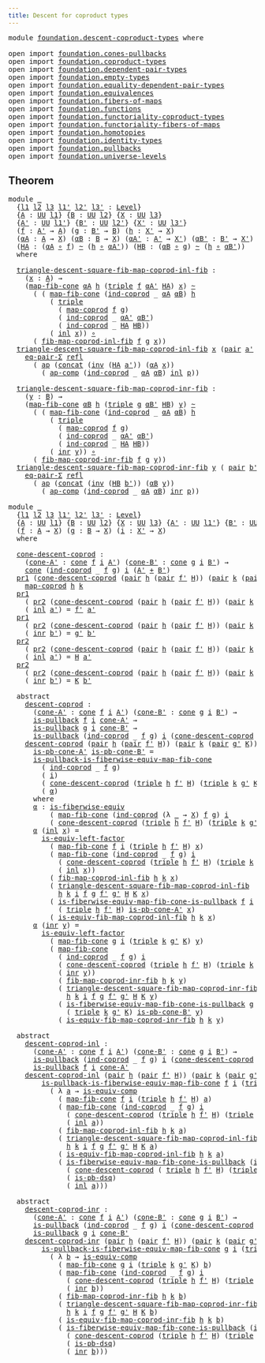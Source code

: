 ```yaml
---
title: Descent for coproduct types
---
```


<pre class="Agda"><a id="53" class="Keyword">module</a> <a id="60" href="foundation.descent-coproduct-types.html" class="Module">foundation.descent-coproduct-types</a> <a id="95" class="Keyword">where</a>

<a id="102" class="Keyword">open</a> <a id="107" class="Keyword">import</a> <a id="114" href="foundation.cones-pullbacks.html" class="Module">foundation.cones-pullbacks</a>
<a id="141" class="Keyword">open</a> <a id="146" class="Keyword">import</a> <a id="153" href="foundation.coproduct-types.html" class="Module">foundation.coproduct-types</a>
<a id="180" class="Keyword">open</a> <a id="185" class="Keyword">import</a> <a id="192" href="foundation.dependent-pair-types.html" class="Module">foundation.dependent-pair-types</a>
<a id="224" class="Keyword">open</a> <a id="229" class="Keyword">import</a> <a id="236" href="foundation.empty-types.html" class="Module">foundation.empty-types</a>
<a id="259" class="Keyword">open</a> <a id="264" class="Keyword">import</a> <a id="271" href="foundation.equality-dependent-pair-types.html" class="Module">foundation.equality-dependent-pair-types</a>
<a id="312" class="Keyword">open</a> <a id="317" class="Keyword">import</a> <a id="324" href="foundation.equivalences.html" class="Module">foundation.equivalences</a>
<a id="348" class="Keyword">open</a> <a id="353" class="Keyword">import</a> <a id="360" href="foundation.fibers-of-maps.html" class="Module">foundation.fibers-of-maps</a>
<a id="386" class="Keyword">open</a> <a id="391" class="Keyword">import</a> <a id="398" href="foundation.functions.html" class="Module">foundation.functions</a>
<a id="419" class="Keyword">open</a> <a id="424" class="Keyword">import</a> <a id="431" href="foundation.functoriality-coproduct-types.html" class="Module">foundation.functoriality-coproduct-types</a>
<a id="472" class="Keyword">open</a> <a id="477" class="Keyword">import</a> <a id="484" href="foundation.functoriality-fibers-of-maps.html" class="Module">foundation.functoriality-fibers-of-maps</a>
<a id="524" class="Keyword">open</a> <a id="529" class="Keyword">import</a> <a id="536" href="foundation.homotopies.html" class="Module">foundation.homotopies</a>
<a id="558" class="Keyword">open</a> <a id="563" class="Keyword">import</a> <a id="570" href="foundation.identity-types.html" class="Module">foundation.identity-types</a>
<a id="596" class="Keyword">open</a> <a id="601" class="Keyword">import</a> <a id="608" href="foundation.pullbacks.html" class="Module">foundation.pullbacks</a>
<a id="629" class="Keyword">open</a> <a id="634" class="Keyword">import</a> <a id="641" href="foundation.universe-levels.html" class="Module">foundation.universe-levels</a>
</pre>
## Theorem

<pre class="Agda"><a id="693" class="Keyword">module</a> <a id="700" href="foundation.descent-coproduct-types.html#700" class="Module">_</a>
  <a id="704" class="Symbol">{</a><a id="705" href="foundation.descent-coproduct-types.html#705" class="Bound">l1</a> <a id="708" href="foundation.descent-coproduct-types.html#708" class="Bound">l2</a> <a id="711" href="foundation.descent-coproduct-types.html#711" class="Bound">l3</a> <a id="714" href="foundation.descent-coproduct-types.html#714" class="Bound">l1&#39;</a> <a id="718" href="foundation.descent-coproduct-types.html#718" class="Bound">l2&#39;</a> <a id="722" href="foundation.descent-coproduct-types.html#722" class="Bound">l3&#39;</a> <a id="726" class="Symbol">:</a> <a id="728" href="Agda.Primitive.html#597" class="Postulate">Level</a><a id="733" class="Symbol">}</a>
  <a id="737" class="Symbol">{</a><a id="738" href="foundation.descent-coproduct-types.html#738" class="Bound">A</a> <a id="740" class="Symbol">:</a> <a id="742" href="foundation-core.universe-levels.html#235" class="Primitive">UU</a> <a id="745" href="foundation.descent-coproduct-types.html#705" class="Bound">l1</a><a id="747" class="Symbol">}</a> <a id="749" class="Symbol">{</a><a id="750" href="foundation.descent-coproduct-types.html#750" class="Bound">B</a> <a id="752" class="Symbol">:</a> <a id="754" href="foundation-core.universe-levels.html#235" class="Primitive">UU</a> <a id="757" href="foundation.descent-coproduct-types.html#708" class="Bound">l2</a><a id="759" class="Symbol">}</a> <a id="761" class="Symbol">{</a><a id="762" href="foundation.descent-coproduct-types.html#762" class="Bound">X</a> <a id="764" class="Symbol">:</a> <a id="766" href="foundation-core.universe-levels.html#235" class="Primitive">UU</a> <a id="769" href="foundation.descent-coproduct-types.html#711" class="Bound">l3</a><a id="771" class="Symbol">}</a>
  <a id="775" class="Symbol">{</a><a id="776" href="foundation.descent-coproduct-types.html#776" class="Bound">A&#39;</a> <a id="779" class="Symbol">:</a> <a id="781" href="foundation-core.universe-levels.html#235" class="Primitive">UU</a> <a id="784" href="foundation.descent-coproduct-types.html#714" class="Bound">l1&#39;</a><a id="787" class="Symbol">}</a> <a id="789" class="Symbol">{</a><a id="790" href="foundation.descent-coproduct-types.html#790" class="Bound">B&#39;</a> <a id="793" class="Symbol">:</a> <a id="795" href="foundation-core.universe-levels.html#235" class="Primitive">UU</a> <a id="798" href="foundation.descent-coproduct-types.html#718" class="Bound">l2&#39;</a><a id="801" class="Symbol">}</a> <a id="803" class="Symbol">{</a><a id="804" href="foundation.descent-coproduct-types.html#804" class="Bound">X&#39;</a> <a id="807" class="Symbol">:</a> <a id="809" href="foundation-core.universe-levels.html#235" class="Primitive">UU</a> <a id="812" href="foundation.descent-coproduct-types.html#722" class="Bound">l3&#39;</a><a id="815" class="Symbol">}</a>
  <a id="819" class="Symbol">(</a><a id="820" href="foundation.descent-coproduct-types.html#820" class="Bound">f</a> <a id="822" class="Symbol">:</a> <a id="824" href="foundation.descent-coproduct-types.html#776" class="Bound">A&#39;</a> <a id="827" class="Symbol">→</a> <a id="829" href="foundation.descent-coproduct-types.html#738" class="Bound">A</a><a id="830" class="Symbol">)</a> <a id="832" class="Symbol">(</a><a id="833" href="foundation.descent-coproduct-types.html#833" class="Bound">g</a> <a id="835" class="Symbol">:</a> <a id="837" href="foundation.descent-coproduct-types.html#790" class="Bound">B&#39;</a> <a id="840" class="Symbol">→</a> <a id="842" href="foundation.descent-coproduct-types.html#750" class="Bound">B</a><a id="843" class="Symbol">)</a> <a id="845" class="Symbol">(</a><a id="846" href="foundation.descent-coproduct-types.html#846" class="Bound">h</a> <a id="848" class="Symbol">:</a> <a id="850" href="foundation.descent-coproduct-types.html#804" class="Bound">X&#39;</a> <a id="853" class="Symbol">→</a> <a id="855" href="foundation.descent-coproduct-types.html#762" class="Bound">X</a><a id="856" class="Symbol">)</a>
  <a id="860" class="Symbol">(</a><a id="861" href="foundation.descent-coproduct-types.html#861" class="Bound">αA</a> <a id="864" class="Symbol">:</a> <a id="866" href="foundation.descent-coproduct-types.html#738" class="Bound">A</a> <a id="868" class="Symbol">→</a> <a id="870" href="foundation.descent-coproduct-types.html#762" class="Bound">X</a><a id="871" class="Symbol">)</a> <a id="873" class="Symbol">(</a><a id="874" href="foundation.descent-coproduct-types.html#874" class="Bound">αB</a> <a id="877" class="Symbol">:</a> <a id="879" href="foundation.descent-coproduct-types.html#750" class="Bound">B</a> <a id="881" class="Symbol">→</a> <a id="883" href="foundation.descent-coproduct-types.html#762" class="Bound">X</a><a id="884" class="Symbol">)</a> <a id="886" class="Symbol">(</a><a id="887" href="foundation.descent-coproduct-types.html#887" class="Bound">αA&#39;</a> <a id="891" class="Symbol">:</a> <a id="893" href="foundation.descent-coproduct-types.html#776" class="Bound">A&#39;</a> <a id="896" class="Symbol">→</a> <a id="898" href="foundation.descent-coproduct-types.html#804" class="Bound">X&#39;</a><a id="900" class="Symbol">)</a> <a id="902" class="Symbol">(</a><a id="903" href="foundation.descent-coproduct-types.html#903" class="Bound">αB&#39;</a> <a id="907" class="Symbol">:</a> <a id="909" href="foundation.descent-coproduct-types.html#790" class="Bound">B&#39;</a> <a id="912" class="Symbol">→</a> <a id="914" href="foundation.descent-coproduct-types.html#804" class="Bound">X&#39;</a><a id="916" class="Symbol">)</a>
  <a id="920" class="Symbol">(</a><a id="921" href="foundation.descent-coproduct-types.html#921" class="Bound">HA</a> <a id="924" class="Symbol">:</a> <a id="926" class="Symbol">(</a><a id="927" href="foundation.descent-coproduct-types.html#861" class="Bound">αA</a> <a id="930" href="foundation-core.functions.html#420" class="Function Operator">∘</a> <a id="932" href="foundation.descent-coproduct-types.html#820" class="Bound">f</a><a id="933" class="Symbol">)</a> <a id="935" href="foundation-core.homotopies.html#1249" class="Function Operator">~</a> <a id="937" class="Symbol">(</a><a id="938" href="foundation.descent-coproduct-types.html#846" class="Bound">h</a> <a id="940" href="foundation-core.functions.html#420" class="Function Operator">∘</a> <a id="942" href="foundation.descent-coproduct-types.html#887" class="Bound">αA&#39;</a><a id="945" class="Symbol">))</a> <a id="948" class="Symbol">(</a><a id="949" href="foundation.descent-coproduct-types.html#949" class="Bound">HB</a> <a id="952" class="Symbol">:</a> <a id="954" class="Symbol">(</a><a id="955" href="foundation.descent-coproduct-types.html#874" class="Bound">αB</a> <a id="958" href="foundation-core.functions.html#420" class="Function Operator">∘</a> <a id="960" href="foundation.descent-coproduct-types.html#833" class="Bound">g</a><a id="961" class="Symbol">)</a> <a id="963" href="foundation-core.homotopies.html#1249" class="Function Operator">~</a> <a id="965" class="Symbol">(</a><a id="966" href="foundation.descent-coproduct-types.html#846" class="Bound">h</a> <a id="968" href="foundation-core.functions.html#420" class="Function Operator">∘</a> <a id="970" href="foundation.descent-coproduct-types.html#903" class="Bound">αB&#39;</a><a id="973" class="Symbol">))</a>
  <a id="978" class="Keyword">where</a>
  
  <a id="989" href="foundation.descent-coproduct-types.html#989" class="Function">triangle-descent-square-fib-map-coprod-inl-fib</a> <a id="1036" class="Symbol">:</a>
    <a id="1042" class="Symbol">(</a><a id="1043" href="foundation.descent-coproduct-types.html#1043" class="Bound">x</a> <a id="1045" class="Symbol">:</a> <a id="1047" href="foundation.descent-coproduct-types.html#738" class="Bound">A</a><a id="1048" class="Symbol">)</a> <a id="1050" class="Symbol">→</a>
    <a id="1056" class="Symbol">(</a><a id="1057" href="foundation-core.functoriality-fibers-of-maps.html#863" class="Function">map-fib-cone</a> <a id="1070" href="foundation.descent-coproduct-types.html#861" class="Bound">αA</a> <a id="1073" href="foundation.descent-coproduct-types.html#846" class="Bound">h</a> <a id="1075" class="Symbol">(</a><a id="1076" href="foundation-core.dependent-pair-types.html#1077" class="Function">triple</a> <a id="1083" href="foundation.descent-coproduct-types.html#820" class="Bound">f</a> <a id="1085" href="foundation.descent-coproduct-types.html#887" class="Bound">αA&#39;</a> <a id="1089" href="foundation.descent-coproduct-types.html#921" class="Bound">HA</a><a id="1091" class="Symbol">)</a> <a id="1093" href="foundation.descent-coproduct-types.html#1043" class="Bound">x</a><a id="1094" class="Symbol">)</a> <a id="1096" href="foundation-core.homotopies.html#1249" class="Function Operator">~</a>
      <a id="1104" class="Symbol">(</a> <a id="1106" class="Symbol">(</a> <a id="1108" href="foundation-core.functoriality-fibers-of-maps.html#863" class="Function">map-fib-cone</a> <a id="1121" class="Symbol">(</a><a id="1122" href="foundation.coproduct-types.html#1287" class="Function">ind-coprod</a> <a id="1133" class="Symbol">_</a> <a id="1135" href="foundation.descent-coproduct-types.html#861" class="Bound">αA</a> <a id="1138" href="foundation.descent-coproduct-types.html#874" class="Bound">αB</a><a id="1140" class="Symbol">)</a> <a id="1142" href="foundation.descent-coproduct-types.html#846" class="Bound">h</a>
          <a id="1154" class="Symbol">(</a> <a id="1156" href="foundation-core.dependent-pair-types.html#1077" class="Function">triple</a>
            <a id="1175" class="Symbol">(</a> <a id="1177" href="foundation.functoriality-coproduct-types.html#2199" class="Function">map-coprod</a> <a id="1188" href="foundation.descent-coproduct-types.html#820" class="Bound">f</a> <a id="1190" href="foundation.descent-coproduct-types.html#833" class="Bound">g</a><a id="1191" class="Symbol">)</a>
            <a id="1205" class="Symbol">(</a> <a id="1207" href="foundation.coproduct-types.html#1287" class="Function">ind-coprod</a> <a id="1218" class="Symbol">_</a> <a id="1220" href="foundation.descent-coproduct-types.html#887" class="Bound">αA&#39;</a> <a id="1224" href="foundation.descent-coproduct-types.html#903" class="Bound">αB&#39;</a><a id="1227" class="Symbol">)</a>
            <a id="1241" class="Symbol">(</a> <a id="1243" href="foundation.coproduct-types.html#1287" class="Function">ind-coprod</a> <a id="1254" class="Symbol">_</a> <a id="1256" href="foundation.descent-coproduct-types.html#921" class="Bound">HA</a> <a id="1259" href="foundation.descent-coproduct-types.html#949" class="Bound">HB</a><a id="1261" class="Symbol">))</a>
          <a id="1274" class="Symbol">(</a> <a id="1276" href="foundation.coproduct-types.html#1250" class="InductiveConstructor">inl</a> <a id="1280" href="foundation.descent-coproduct-types.html#1043" class="Bound">x</a><a id="1281" class="Symbol">))</a> <a id="1284" href="foundation-core.functions.html#420" class="Function Operator">∘</a>
      <a id="1292" class="Symbol">(</a> <a id="1294" href="foundation.functoriality-coproduct-types.html#3575" class="Function">fib-map-coprod-inl-fib</a> <a id="1317" href="foundation.descent-coproduct-types.html#820" class="Bound">f</a> <a id="1319" href="foundation.descent-coproduct-types.html#833" class="Bound">g</a> <a id="1321" href="foundation.descent-coproduct-types.html#1043" class="Bound">x</a><a id="1322" class="Symbol">))</a>
  <a id="1327" href="foundation.descent-coproduct-types.html#989" class="Function">triangle-descent-square-fib-map-coprod-inl-fib</a> <a id="1374" href="foundation.descent-coproduct-types.html#1374" class="Bound">x</a> <a id="1376" class="Symbol">(</a><a id="1377" href="foundation-core.dependent-pair-types.html#588" class="InductiveConstructor">pair</a> <a id="1382" href="foundation.descent-coproduct-types.html#1382" class="Bound">a&#39;</a> <a id="1385" href="foundation.descent-coproduct-types.html#1385" class="Bound">p</a><a id="1386" class="Symbol">)</a> <a id="1388" class="Symbol">=</a>
    <a id="1394" href="foundation-core.equality-dependent-pair-types.html#1278" class="Function">eq-pair-Σ</a> <a id="1404" href="foundation-core.identity-types.html#1820" class="InductiveConstructor">refl</a>
      <a id="1415" class="Symbol">(</a> <a id="1417" href="foundation-core.identity-types.html#4003" class="Function">ap</a> <a id="1420" class="Symbol">(</a><a id="1421" href="foundation-core.identity-types.html#2485" class="Function">concat</a> <a id="1428" class="Symbol">(</a><a id="1429" href="foundation-core.identity-types.html#2729" class="Function">inv</a> <a id="1433" class="Symbol">(</a><a id="1434" href="foundation.descent-coproduct-types.html#921" class="Bound">HA</a> <a id="1437" href="foundation.descent-coproduct-types.html#1382" class="Bound">a&#39;</a><a id="1439" class="Symbol">))</a> <a id="1442" class="Symbol">(</a><a id="1443" href="foundation.descent-coproduct-types.html#861" class="Bound">αA</a> <a id="1446" href="foundation.descent-coproduct-types.html#1374" class="Bound">x</a><a id="1447" class="Symbol">))</a>
        <a id="1458" class="Symbol">(</a> <a id="1460" href="foundation-core.identity-types.html#4263" class="Function">ap-comp</a> <a id="1468" class="Symbol">(</a><a id="1469" href="foundation.coproduct-types.html#1287" class="Function">ind-coprod</a> <a id="1480" class="Symbol">_</a> <a id="1482" href="foundation.descent-coproduct-types.html#861" class="Bound">αA</a> <a id="1485" href="foundation.descent-coproduct-types.html#874" class="Bound">αB</a><a id="1487" class="Symbol">)</a> <a id="1489" href="foundation.coproduct-types.html#1250" class="InductiveConstructor">inl</a> <a id="1493" href="foundation.descent-coproduct-types.html#1385" class="Bound">p</a><a id="1494" class="Symbol">))</a>

  <a id="1500" href="foundation.descent-coproduct-types.html#1500" class="Function">triangle-descent-square-fib-map-coprod-inr-fib</a> <a id="1547" class="Symbol">:</a>
    <a id="1553" class="Symbol">(</a><a id="1554" href="foundation.descent-coproduct-types.html#1554" class="Bound">y</a> <a id="1556" class="Symbol">:</a> <a id="1558" href="foundation.descent-coproduct-types.html#750" class="Bound">B</a><a id="1559" class="Symbol">)</a> <a id="1561" class="Symbol">→</a>
    <a id="1567" class="Symbol">(</a><a id="1568" href="foundation-core.functoriality-fibers-of-maps.html#863" class="Function">map-fib-cone</a> <a id="1581" href="foundation.descent-coproduct-types.html#874" class="Bound">αB</a> <a id="1584" href="foundation.descent-coproduct-types.html#846" class="Bound">h</a> <a id="1586" class="Symbol">(</a><a id="1587" href="foundation-core.dependent-pair-types.html#1077" class="Function">triple</a> <a id="1594" href="foundation.descent-coproduct-types.html#833" class="Bound">g</a> <a id="1596" href="foundation.descent-coproduct-types.html#903" class="Bound">αB&#39;</a> <a id="1600" href="foundation.descent-coproduct-types.html#949" class="Bound">HB</a><a id="1602" class="Symbol">)</a> <a id="1604" href="foundation.descent-coproduct-types.html#1554" class="Bound">y</a><a id="1605" class="Symbol">)</a> <a id="1607" href="foundation-core.homotopies.html#1249" class="Function Operator">~</a>
      <a id="1615" class="Symbol">(</a> <a id="1617" class="Symbol">(</a> <a id="1619" href="foundation-core.functoriality-fibers-of-maps.html#863" class="Function">map-fib-cone</a> <a id="1632" class="Symbol">(</a><a id="1633" href="foundation.coproduct-types.html#1287" class="Function">ind-coprod</a> <a id="1644" class="Symbol">_</a> <a id="1646" href="foundation.descent-coproduct-types.html#861" class="Bound">αA</a> <a id="1649" href="foundation.descent-coproduct-types.html#874" class="Bound">αB</a><a id="1651" class="Symbol">)</a> <a id="1653" href="foundation.descent-coproduct-types.html#846" class="Bound">h</a>
          <a id="1665" class="Symbol">(</a> <a id="1667" href="foundation-core.dependent-pair-types.html#1077" class="Function">triple</a>
            <a id="1686" class="Symbol">(</a> <a id="1688" href="foundation.functoriality-coproduct-types.html#2199" class="Function">map-coprod</a> <a id="1699" href="foundation.descent-coproduct-types.html#820" class="Bound">f</a> <a id="1701" href="foundation.descent-coproduct-types.html#833" class="Bound">g</a><a id="1702" class="Symbol">)</a>
            <a id="1716" class="Symbol">(</a> <a id="1718" href="foundation.coproduct-types.html#1287" class="Function">ind-coprod</a> <a id="1729" class="Symbol">_</a> <a id="1731" href="foundation.descent-coproduct-types.html#887" class="Bound">αA&#39;</a> <a id="1735" href="foundation.descent-coproduct-types.html#903" class="Bound">αB&#39;</a><a id="1738" class="Symbol">)</a>
            <a id="1752" class="Symbol">(</a> <a id="1754" href="foundation.coproduct-types.html#1287" class="Function">ind-coprod</a> <a id="1765" class="Symbol">_</a> <a id="1767" href="foundation.descent-coproduct-types.html#921" class="Bound">HA</a> <a id="1770" href="foundation.descent-coproduct-types.html#949" class="Bound">HB</a><a id="1772" class="Symbol">))</a>
          <a id="1785" class="Symbol">(</a> <a id="1787" href="foundation.coproduct-types.html#1268" class="InductiveConstructor">inr</a> <a id="1791" href="foundation.descent-coproduct-types.html#1554" class="Bound">y</a><a id="1792" class="Symbol">))</a> <a id="1795" href="foundation-core.functions.html#420" class="Function Operator">∘</a>
      <a id="1803" class="Symbol">(</a> <a id="1805" href="foundation.functoriality-coproduct-types.html#4819" class="Function">fib-map-coprod-inr-fib</a> <a id="1828" href="foundation.descent-coproduct-types.html#820" class="Bound">f</a> <a id="1830" href="foundation.descent-coproduct-types.html#833" class="Bound">g</a> <a id="1832" href="foundation.descent-coproduct-types.html#1554" class="Bound">y</a><a id="1833" class="Symbol">))</a>
  <a id="1838" href="foundation.descent-coproduct-types.html#1500" class="Function">triangle-descent-square-fib-map-coprod-inr-fib</a> <a id="1885" href="foundation.descent-coproduct-types.html#1885" class="Bound">y</a> <a id="1887" class="Symbol">(</a> <a id="1889" href="foundation-core.dependent-pair-types.html#588" class="InductiveConstructor">pair</a> <a id="1894" href="foundation.descent-coproduct-types.html#1894" class="Bound">b&#39;</a> <a id="1897" href="foundation.descent-coproduct-types.html#1897" class="Bound">p</a><a id="1898" class="Symbol">)</a> <a id="1900" class="Symbol">=</a>
    <a id="1906" href="foundation-core.equality-dependent-pair-types.html#1278" class="Function">eq-pair-Σ</a> <a id="1916" href="foundation-core.identity-types.html#1820" class="InductiveConstructor">refl</a>
      <a id="1927" class="Symbol">(</a> <a id="1929" href="foundation-core.identity-types.html#4003" class="Function">ap</a> <a id="1932" class="Symbol">(</a><a id="1933" href="foundation-core.identity-types.html#2485" class="Function">concat</a> <a id="1940" class="Symbol">(</a><a id="1941" href="foundation-core.identity-types.html#2729" class="Function">inv</a> <a id="1945" class="Symbol">(</a><a id="1946" href="foundation.descent-coproduct-types.html#949" class="Bound">HB</a> <a id="1949" href="foundation.descent-coproduct-types.html#1894" class="Bound">b&#39;</a><a id="1951" class="Symbol">))</a> <a id="1954" class="Symbol">(</a><a id="1955" href="foundation.descent-coproduct-types.html#874" class="Bound">αB</a> <a id="1958" href="foundation.descent-coproduct-types.html#1885" class="Bound">y</a><a id="1959" class="Symbol">))</a>
        <a id="1970" class="Symbol">(</a> <a id="1972" href="foundation-core.identity-types.html#4263" class="Function">ap-comp</a> <a id="1980" class="Symbol">(</a><a id="1981" href="foundation.coproduct-types.html#1287" class="Function">ind-coprod</a> <a id="1992" class="Symbol">_</a> <a id="1994" href="foundation.descent-coproduct-types.html#861" class="Bound">αA</a> <a id="1997" href="foundation.descent-coproduct-types.html#874" class="Bound">αB</a><a id="1999" class="Symbol">)</a> <a id="2001" href="foundation.coproduct-types.html#1268" class="InductiveConstructor">inr</a> <a id="2005" href="foundation.descent-coproduct-types.html#1897" class="Bound">p</a><a id="2006" class="Symbol">))</a>

<a id="2010" class="Keyword">module</a> <a id="2017" href="foundation.descent-coproduct-types.html#2017" class="Module">_</a>
  <a id="2021" class="Symbol">{</a><a id="2022" href="foundation.descent-coproduct-types.html#2022" class="Bound">l1</a> <a id="2025" href="foundation.descent-coproduct-types.html#2025" class="Bound">l2</a> <a id="2028" href="foundation.descent-coproduct-types.html#2028" class="Bound">l3</a> <a id="2031" href="foundation.descent-coproduct-types.html#2031" class="Bound">l1&#39;</a> <a id="2035" href="foundation.descent-coproduct-types.html#2035" class="Bound">l2&#39;</a> <a id="2039" href="foundation.descent-coproduct-types.html#2039" class="Bound">l3&#39;</a> <a id="2043" class="Symbol">:</a> <a id="2045" href="Agda.Primitive.html#597" class="Postulate">Level</a><a id="2050" class="Symbol">}</a>
  <a id="2054" class="Symbol">{</a><a id="2055" href="foundation.descent-coproduct-types.html#2055" class="Bound">A</a> <a id="2057" class="Symbol">:</a> <a id="2059" href="foundation-core.universe-levels.html#235" class="Primitive">UU</a> <a id="2062" href="foundation.descent-coproduct-types.html#2022" class="Bound">l1</a><a id="2064" class="Symbol">}</a> <a id="2066" class="Symbol">{</a><a id="2067" href="foundation.descent-coproduct-types.html#2067" class="Bound">B</a> <a id="2069" class="Symbol">:</a> <a id="2071" href="foundation-core.universe-levels.html#235" class="Primitive">UU</a> <a id="2074" href="foundation.descent-coproduct-types.html#2025" class="Bound">l2</a><a id="2076" class="Symbol">}</a> <a id="2078" class="Symbol">{</a><a id="2079" href="foundation.descent-coproduct-types.html#2079" class="Bound">X</a> <a id="2081" class="Symbol">:</a> <a id="2083" href="foundation-core.universe-levels.html#235" class="Primitive">UU</a> <a id="2086" href="foundation.descent-coproduct-types.html#2028" class="Bound">l3</a><a id="2088" class="Symbol">}</a> <a id="2090" class="Symbol">{</a><a id="2091" href="foundation.descent-coproduct-types.html#2091" class="Bound">A&#39;</a> <a id="2094" class="Symbol">:</a> <a id="2096" href="foundation-core.universe-levels.html#235" class="Primitive">UU</a> <a id="2099" href="foundation.descent-coproduct-types.html#2031" class="Bound">l1&#39;</a><a id="2102" class="Symbol">}</a> <a id="2104" class="Symbol">{</a><a id="2105" href="foundation.descent-coproduct-types.html#2105" class="Bound">B&#39;</a> <a id="2108" class="Symbol">:</a> <a id="2110" href="foundation-core.universe-levels.html#235" class="Primitive">UU</a> <a id="2113" href="foundation.descent-coproduct-types.html#2035" class="Bound">l2&#39;</a><a id="2116" class="Symbol">}</a> <a id="2118" class="Symbol">{</a><a id="2119" href="foundation.descent-coproduct-types.html#2119" class="Bound">X&#39;</a> <a id="2122" class="Symbol">:</a> <a id="2124" href="foundation-core.universe-levels.html#235" class="Primitive">UU</a> <a id="2127" href="foundation.descent-coproduct-types.html#2039" class="Bound">l3&#39;</a><a id="2130" class="Symbol">}</a>
  <a id="2134" class="Symbol">(</a><a id="2135" href="foundation.descent-coproduct-types.html#2135" class="Bound">f</a> <a id="2137" class="Symbol">:</a> <a id="2139" href="foundation.descent-coproduct-types.html#2055" class="Bound">A</a> <a id="2141" class="Symbol">→</a> <a id="2143" href="foundation.descent-coproduct-types.html#2079" class="Bound">X</a><a id="2144" class="Symbol">)</a> <a id="2146" class="Symbol">(</a><a id="2147" href="foundation.descent-coproduct-types.html#2147" class="Bound">g</a> <a id="2149" class="Symbol">:</a> <a id="2151" href="foundation.descent-coproduct-types.html#2067" class="Bound">B</a> <a id="2153" class="Symbol">→</a> <a id="2155" href="foundation.descent-coproduct-types.html#2079" class="Bound">X</a><a id="2156" class="Symbol">)</a> <a id="2158" class="Symbol">(</a><a id="2159" href="foundation.descent-coproduct-types.html#2159" class="Bound">i</a> <a id="2161" class="Symbol">:</a> <a id="2163" href="foundation.descent-coproduct-types.html#2119" class="Bound">X&#39;</a> <a id="2166" class="Symbol">→</a> <a id="2168" href="foundation.descent-coproduct-types.html#2079" class="Bound">X</a><a id="2169" class="Symbol">)</a>
  <a id="2173" class="Keyword">where</a>
  
  <a id="2184" href="foundation.descent-coproduct-types.html#2184" class="Function">cone-descent-coprod</a> <a id="2204" class="Symbol">:</a>
    <a id="2210" class="Symbol">(</a><a id="2211" href="foundation.descent-coproduct-types.html#2211" class="Bound">cone-A&#39;</a> <a id="2219" class="Symbol">:</a> <a id="2221" href="foundation-core.cones-pullbacks.html#1379" class="Function">cone</a> <a id="2226" href="foundation.descent-coproduct-types.html#2135" class="Bound">f</a> <a id="2228" href="foundation.descent-coproduct-types.html#2159" class="Bound">i</a> <a id="2230" href="foundation.descent-coproduct-types.html#2091" class="Bound">A&#39;</a><a id="2232" class="Symbol">)</a> <a id="2234" class="Symbol">(</a><a id="2235" href="foundation.descent-coproduct-types.html#2235" class="Bound">cone-B&#39;</a> <a id="2243" class="Symbol">:</a> <a id="2245" href="foundation-core.cones-pullbacks.html#1379" class="Function">cone</a> <a id="2250" href="foundation.descent-coproduct-types.html#2147" class="Bound">g</a> <a id="2252" href="foundation.descent-coproduct-types.html#2159" class="Bound">i</a> <a id="2254" href="foundation.descent-coproduct-types.html#2105" class="Bound">B&#39;</a><a id="2256" class="Symbol">)</a> <a id="2258" class="Symbol">→</a>
    <a id="2264" href="foundation-core.cones-pullbacks.html#1379" class="Function">cone</a> <a id="2269" class="Symbol">(</a><a id="2270" href="foundation.coproduct-types.html#1287" class="Function">ind-coprod</a> <a id="2281" class="Symbol">_</a> <a id="2283" href="foundation.descent-coproduct-types.html#2135" class="Bound">f</a> <a id="2285" href="foundation.descent-coproduct-types.html#2147" class="Bound">g</a><a id="2286" class="Symbol">)</a> <a id="2288" href="foundation.descent-coproduct-types.html#2159" class="Bound">i</a> <a id="2290" class="Symbol">(</a><a id="2291" href="foundation.descent-coproduct-types.html#2091" class="Bound">A&#39;</a> <a id="2294" href="foundation.coproduct-types.html#1182" class="Datatype Operator">+</a> <a id="2296" href="foundation.descent-coproduct-types.html#2105" class="Bound">B&#39;</a><a id="2298" class="Symbol">)</a>
  <a id="2302" href="foundation-core.dependent-pair-types.html#605" class="Field">pr1</a> <a id="2306" class="Symbol">(</a><a id="2307" href="foundation.descent-coproduct-types.html#2184" class="Function">cone-descent-coprod</a> <a id="2327" class="Symbol">(</a><a id="2328" href="foundation-core.dependent-pair-types.html#588" class="InductiveConstructor">pair</a> <a id="2333" href="foundation.descent-coproduct-types.html#2333" class="Bound">h</a> <a id="2335" class="Symbol">(</a><a id="2336" href="foundation-core.dependent-pair-types.html#588" class="InductiveConstructor">pair</a> <a id="2341" href="foundation.descent-coproduct-types.html#2341" class="Bound">f&#39;</a> <a id="2344" href="foundation.descent-coproduct-types.html#2344" class="Bound">H</a><a id="2345" class="Symbol">))</a> <a id="2348" class="Symbol">(</a><a id="2349" href="foundation-core.dependent-pair-types.html#588" class="InductiveConstructor">pair</a> <a id="2354" href="foundation.descent-coproduct-types.html#2354" class="Bound">k</a> <a id="2356" class="Symbol">(</a><a id="2357" href="foundation-core.dependent-pair-types.html#588" class="InductiveConstructor">pair</a> <a id="2362" href="foundation.descent-coproduct-types.html#2362" class="Bound">g&#39;</a> <a id="2365" href="foundation.descent-coproduct-types.html#2365" class="Bound">K</a><a id="2366" class="Symbol">)))</a> <a id="2370" class="Symbol">=</a>
    <a id="2376" href="foundation.functoriality-coproduct-types.html#2199" class="Function">map-coprod</a> <a id="2387" href="foundation.descent-coproduct-types.html#2333" class="Bound">h</a> <a id="2389" href="foundation.descent-coproduct-types.html#2354" class="Bound">k</a>
  <a id="2393" href="foundation-core.dependent-pair-types.html#605" class="Field">pr1</a>
    <a id="2401" class="Symbol">(</a> <a id="2403" href="foundation-core.dependent-pair-types.html#617" class="Field">pr2</a> <a id="2407" class="Symbol">(</a><a id="2408" href="foundation.descent-coproduct-types.html#2184" class="Function">cone-descent-coprod</a> <a id="2428" class="Symbol">(</a><a id="2429" href="foundation-core.dependent-pair-types.html#588" class="InductiveConstructor">pair</a> <a id="2434" href="foundation.descent-coproduct-types.html#2434" class="Bound">h</a> <a id="2436" class="Symbol">(</a><a id="2437" href="foundation-core.dependent-pair-types.html#588" class="InductiveConstructor">pair</a> <a id="2442" href="foundation.descent-coproduct-types.html#2442" class="Bound">f&#39;</a> <a id="2445" href="foundation.descent-coproduct-types.html#2445" class="Bound">H</a><a id="2446" class="Symbol">))</a> <a id="2449" class="Symbol">(</a><a id="2450" href="foundation-core.dependent-pair-types.html#588" class="InductiveConstructor">pair</a> <a id="2455" href="foundation.descent-coproduct-types.html#2455" class="Bound">k</a> <a id="2457" class="Symbol">(</a><a id="2458" href="foundation-core.dependent-pair-types.html#588" class="InductiveConstructor">pair</a> <a id="2463" href="foundation.descent-coproduct-types.html#2463" class="Bound">g&#39;</a> <a id="2466" href="foundation.descent-coproduct-types.html#2466" class="Bound">K</a><a id="2467" class="Symbol">))))</a>
    <a id="2476" class="Symbol">(</a> <a id="2478" href="foundation.coproduct-types.html#1250" class="InductiveConstructor">inl</a> <a id="2482" href="foundation.descent-coproduct-types.html#2482" class="Bound">a&#39;</a><a id="2484" class="Symbol">)</a> <a id="2486" class="Symbol">=</a> <a id="2488" href="foundation.descent-coproduct-types.html#2442" class="Bound">f&#39;</a> <a id="2491" href="foundation.descent-coproduct-types.html#2482" class="Bound">a&#39;</a>
  <a id="2496" href="foundation-core.dependent-pair-types.html#605" class="Field">pr1</a>
    <a id="2504" class="Symbol">(</a> <a id="2506" href="foundation-core.dependent-pair-types.html#617" class="Field">pr2</a> <a id="2510" class="Symbol">(</a><a id="2511" href="foundation.descent-coproduct-types.html#2184" class="Function">cone-descent-coprod</a> <a id="2531" class="Symbol">(</a><a id="2532" href="foundation-core.dependent-pair-types.html#588" class="InductiveConstructor">pair</a> <a id="2537" href="foundation.descent-coproduct-types.html#2537" class="Bound">h</a> <a id="2539" class="Symbol">(</a><a id="2540" href="foundation-core.dependent-pair-types.html#588" class="InductiveConstructor">pair</a> <a id="2545" href="foundation.descent-coproduct-types.html#2545" class="Bound">f&#39;</a> <a id="2548" href="foundation.descent-coproduct-types.html#2548" class="Bound">H</a><a id="2549" class="Symbol">))</a> <a id="2552" class="Symbol">(</a><a id="2553" href="foundation-core.dependent-pair-types.html#588" class="InductiveConstructor">pair</a> <a id="2558" href="foundation.descent-coproduct-types.html#2558" class="Bound">k</a> <a id="2560" class="Symbol">(</a><a id="2561" href="foundation-core.dependent-pair-types.html#588" class="InductiveConstructor">pair</a> <a id="2566" href="foundation.descent-coproduct-types.html#2566" class="Bound">g&#39;</a> <a id="2569" href="foundation.descent-coproduct-types.html#2569" class="Bound">K</a><a id="2570" class="Symbol">))))</a>
    <a id="2579" class="Symbol">(</a> <a id="2581" href="foundation.coproduct-types.html#1268" class="InductiveConstructor">inr</a> <a id="2585" href="foundation.descent-coproduct-types.html#2585" class="Bound">b&#39;</a><a id="2587" class="Symbol">)</a> <a id="2589" class="Symbol">=</a> <a id="2591" href="foundation.descent-coproduct-types.html#2566" class="Bound">g&#39;</a> <a id="2594" href="foundation.descent-coproduct-types.html#2585" class="Bound">b&#39;</a>
  <a id="2599" href="foundation-core.dependent-pair-types.html#617" class="Field">pr2</a>
    <a id="2607" class="Symbol">(</a> <a id="2609" href="foundation-core.dependent-pair-types.html#617" class="Field">pr2</a> <a id="2613" class="Symbol">(</a><a id="2614" href="foundation.descent-coproduct-types.html#2184" class="Function">cone-descent-coprod</a> <a id="2634" class="Symbol">(</a><a id="2635" href="foundation-core.dependent-pair-types.html#588" class="InductiveConstructor">pair</a> <a id="2640" href="foundation.descent-coproduct-types.html#2640" class="Bound">h</a> <a id="2642" class="Symbol">(</a><a id="2643" href="foundation-core.dependent-pair-types.html#588" class="InductiveConstructor">pair</a> <a id="2648" href="foundation.descent-coproduct-types.html#2648" class="Bound">f&#39;</a> <a id="2651" href="foundation.descent-coproduct-types.html#2651" class="Bound">H</a><a id="2652" class="Symbol">))</a> <a id="2655" class="Symbol">(</a><a id="2656" href="foundation-core.dependent-pair-types.html#588" class="InductiveConstructor">pair</a> <a id="2661" href="foundation.descent-coproduct-types.html#2661" class="Bound">k</a> <a id="2663" class="Symbol">(</a><a id="2664" href="foundation-core.dependent-pair-types.html#588" class="InductiveConstructor">pair</a> <a id="2669" href="foundation.descent-coproduct-types.html#2669" class="Bound">g&#39;</a> <a id="2672" href="foundation.descent-coproduct-types.html#2672" class="Bound">K</a><a id="2673" class="Symbol">))))</a>
    <a id="2682" class="Symbol">(</a> <a id="2684" href="foundation.coproduct-types.html#1250" class="InductiveConstructor">inl</a> <a id="2688" href="foundation.descent-coproduct-types.html#2688" class="Bound">a&#39;</a><a id="2690" class="Symbol">)</a> <a id="2692" class="Symbol">=</a> <a id="2694" href="foundation.descent-coproduct-types.html#2651" class="Bound">H</a> <a id="2696" href="foundation.descent-coproduct-types.html#2688" class="Bound">a&#39;</a>
  <a id="2701" href="foundation-core.dependent-pair-types.html#617" class="Field">pr2</a>
    <a id="2709" class="Symbol">(</a> <a id="2711" href="foundation-core.dependent-pair-types.html#617" class="Field">pr2</a> <a id="2715" class="Symbol">(</a><a id="2716" href="foundation.descent-coproduct-types.html#2184" class="Function">cone-descent-coprod</a> <a id="2736" class="Symbol">(</a><a id="2737" href="foundation-core.dependent-pair-types.html#588" class="InductiveConstructor">pair</a> <a id="2742" href="foundation.descent-coproduct-types.html#2742" class="Bound">h</a> <a id="2744" class="Symbol">(</a><a id="2745" href="foundation-core.dependent-pair-types.html#588" class="InductiveConstructor">pair</a> <a id="2750" href="foundation.descent-coproduct-types.html#2750" class="Bound">f&#39;</a> <a id="2753" href="foundation.descent-coproduct-types.html#2753" class="Bound">H</a><a id="2754" class="Symbol">))</a> <a id="2757" class="Symbol">(</a><a id="2758" href="foundation-core.dependent-pair-types.html#588" class="InductiveConstructor">pair</a> <a id="2763" href="foundation.descent-coproduct-types.html#2763" class="Bound">k</a> <a id="2765" class="Symbol">(</a><a id="2766" href="foundation-core.dependent-pair-types.html#588" class="InductiveConstructor">pair</a> <a id="2771" href="foundation.descent-coproduct-types.html#2771" class="Bound">g&#39;</a> <a id="2774" href="foundation.descent-coproduct-types.html#2774" class="Bound">K</a><a id="2775" class="Symbol">))))</a>
    <a id="2784" class="Symbol">(</a> <a id="2786" href="foundation.coproduct-types.html#1268" class="InductiveConstructor">inr</a> <a id="2790" href="foundation.descent-coproduct-types.html#2790" class="Bound">b&#39;</a><a id="2792" class="Symbol">)</a> <a id="2794" class="Symbol">=</a> <a id="2796" href="foundation.descent-coproduct-types.html#2774" class="Bound">K</a> <a id="2798" href="foundation.descent-coproduct-types.html#2790" class="Bound">b&#39;</a>

  <a id="2804" class="Keyword">abstract</a>
    <a id="2817" href="foundation.descent-coproduct-types.html#2817" class="Function">descent-coprod</a> <a id="2832" class="Symbol">:</a>
      <a id="2840" class="Symbol">(</a><a id="2841" href="foundation.descent-coproduct-types.html#2841" class="Bound">cone-A&#39;</a> <a id="2849" class="Symbol">:</a> <a id="2851" href="foundation-core.cones-pullbacks.html#1379" class="Function">cone</a> <a id="2856" href="foundation.descent-coproduct-types.html#2135" class="Bound">f</a> <a id="2858" href="foundation.descent-coproduct-types.html#2159" class="Bound">i</a> <a id="2860" href="foundation.descent-coproduct-types.html#2091" class="Bound">A&#39;</a><a id="2862" class="Symbol">)</a> <a id="2864" class="Symbol">(</a><a id="2865" href="foundation.descent-coproduct-types.html#2865" class="Bound">cone-B&#39;</a> <a id="2873" class="Symbol">:</a> <a id="2875" href="foundation-core.cones-pullbacks.html#1379" class="Function">cone</a> <a id="2880" href="foundation.descent-coproduct-types.html#2147" class="Bound">g</a> <a id="2882" href="foundation.descent-coproduct-types.html#2159" class="Bound">i</a> <a id="2884" href="foundation.descent-coproduct-types.html#2105" class="Bound">B&#39;</a><a id="2886" class="Symbol">)</a> <a id="2888" class="Symbol">→</a>
      <a id="2896" href="foundation-core.pullbacks.html#3019" class="Function">is-pullback</a> <a id="2908" href="foundation.descent-coproduct-types.html#2135" class="Bound">f</a> <a id="2910" href="foundation.descent-coproduct-types.html#2159" class="Bound">i</a> <a id="2912" href="foundation.descent-coproduct-types.html#2841" class="Bound">cone-A&#39;</a> <a id="2920" class="Symbol">→</a>
      <a id="2928" href="foundation-core.pullbacks.html#3019" class="Function">is-pullback</a> <a id="2940" href="foundation.descent-coproduct-types.html#2147" class="Bound">g</a> <a id="2942" href="foundation.descent-coproduct-types.html#2159" class="Bound">i</a> <a id="2944" href="foundation.descent-coproduct-types.html#2865" class="Bound">cone-B&#39;</a> <a id="2952" class="Symbol">→</a>
      <a id="2960" href="foundation-core.pullbacks.html#3019" class="Function">is-pullback</a> <a id="2972" class="Symbol">(</a><a id="2973" href="foundation.coproduct-types.html#1287" class="Function">ind-coprod</a> <a id="2984" class="Symbol">_</a> <a id="2986" href="foundation.descent-coproduct-types.html#2135" class="Bound">f</a> <a id="2988" href="foundation.descent-coproduct-types.html#2147" class="Bound">g</a><a id="2989" class="Symbol">)</a> <a id="2991" href="foundation.descent-coproduct-types.html#2159" class="Bound">i</a> <a id="2993" class="Symbol">(</a><a id="2994" href="foundation.descent-coproduct-types.html#2184" class="Function">cone-descent-coprod</a> <a id="3014" href="foundation.descent-coproduct-types.html#2841" class="Bound">cone-A&#39;</a> <a id="3022" href="foundation.descent-coproduct-types.html#2865" class="Bound">cone-B&#39;</a><a id="3029" class="Symbol">)</a>
    <a id="3035" href="foundation.descent-coproduct-types.html#2817" class="Function">descent-coprod</a> <a id="3050" class="Symbol">(</a><a id="3051" href="foundation-core.dependent-pair-types.html#588" class="InductiveConstructor">pair</a> <a id="3056" href="foundation.descent-coproduct-types.html#3056" class="Bound">h</a> <a id="3058" class="Symbol">(</a><a id="3059" href="foundation-core.dependent-pair-types.html#588" class="InductiveConstructor">pair</a> <a id="3064" href="foundation.descent-coproduct-types.html#3064" class="Bound">f&#39;</a> <a id="3067" href="foundation.descent-coproduct-types.html#3067" class="Bound">H</a><a id="3068" class="Symbol">))</a> <a id="3071" class="Symbol">(</a><a id="3072" href="foundation-core.dependent-pair-types.html#588" class="InductiveConstructor">pair</a> <a id="3077" href="foundation.descent-coproduct-types.html#3077" class="Bound">k</a> <a id="3079" class="Symbol">(</a><a id="3080" href="foundation-core.dependent-pair-types.html#588" class="InductiveConstructor">pair</a> <a id="3085" href="foundation.descent-coproduct-types.html#3085" class="Bound">g&#39;</a> <a id="3088" href="foundation.descent-coproduct-types.html#3088" class="Bound">K</a><a id="3089" class="Symbol">))</a>
      <a id="3098" href="foundation.descent-coproduct-types.html#3098" class="Bound">is-pb-cone-A&#39;</a> <a id="3112" href="foundation.descent-coproduct-types.html#3112" class="Bound">is-pb-cone-B&#39;</a> <a id="3126" class="Symbol">=</a>
      <a id="3134" href="foundation-core.pullbacks.html#27321" class="Function">is-pullback-is-fiberwise-equiv-map-fib-cone</a>
        <a id="3186" class="Symbol">(</a> <a id="3188" href="foundation.coproduct-types.html#1287" class="Function">ind-coprod</a> <a id="3199" class="Symbol">_</a> <a id="3201" href="foundation.descent-coproduct-types.html#2135" class="Bound">f</a> <a id="3203" href="foundation.descent-coproduct-types.html#2147" class="Bound">g</a><a id="3204" class="Symbol">)</a>
        <a id="3214" class="Symbol">(</a> <a id="3216" href="foundation.descent-coproduct-types.html#2159" class="Bound">i</a><a id="3217" class="Symbol">)</a>
        <a id="3227" class="Symbol">(</a> <a id="3229" href="foundation.descent-coproduct-types.html#2184" class="Function">cone-descent-coprod</a> <a id="3249" class="Symbol">(</a><a id="3250" href="foundation-core.dependent-pair-types.html#1077" class="Function">triple</a> <a id="3257" href="foundation.descent-coproduct-types.html#3056" class="Bound">h</a> <a id="3259" href="foundation.descent-coproduct-types.html#3064" class="Bound">f&#39;</a> <a id="3262" href="foundation.descent-coproduct-types.html#3067" class="Bound">H</a><a id="3263" class="Symbol">)</a> <a id="3265" class="Symbol">(</a><a id="3266" href="foundation-core.dependent-pair-types.html#1077" class="Function">triple</a> <a id="3273" href="foundation.descent-coproduct-types.html#3077" class="Bound">k</a> <a id="3275" href="foundation.descent-coproduct-types.html#3085" class="Bound">g&#39;</a> <a id="3278" href="foundation.descent-coproduct-types.html#3088" class="Bound">K</a><a id="3279" class="Symbol">))</a>
        <a id="3290" class="Symbol">(</a> <a id="3292" href="foundation.descent-coproduct-types.html#3313" class="Function">α</a><a id="3293" class="Symbol">)</a>
      <a id="3301" class="Keyword">where</a>
      <a id="3313" href="foundation.descent-coproduct-types.html#3313" class="Function">α</a> <a id="3315" class="Symbol">:</a> <a id="3317" href="foundation-core.equivalences.html#2095" class="Function">is-fiberwise-equiv</a>
          <a id="3346" class="Symbol">(</a> <a id="3348" href="foundation-core.functoriality-fibers-of-maps.html#863" class="Function">map-fib-cone</a> <a id="3361" class="Symbol">(</a><a id="3362" href="foundation.coproduct-types.html#1287" class="Function">ind-coprod</a> <a id="3373" class="Symbol">(λ</a> <a id="3376" href="foundation.descent-coproduct-types.html#3376" class="Bound">_</a> <a id="3378" class="Symbol">→</a> <a id="3380" href="foundation.descent-coproduct-types.html#2079" class="Bound">X</a><a id="3381" class="Symbol">)</a> <a id="3383" href="foundation.descent-coproduct-types.html#2135" class="Bound">f</a> <a id="3385" href="foundation.descent-coproduct-types.html#2147" class="Bound">g</a><a id="3386" class="Symbol">)</a> <a id="3388" href="foundation.descent-coproduct-types.html#2159" class="Bound">i</a>
          <a id="3400" class="Symbol">(</a> <a id="3402" href="foundation.descent-coproduct-types.html#2184" class="Function">cone-descent-coprod</a> <a id="3422" class="Symbol">(</a><a id="3423" href="foundation-core.dependent-pair-types.html#1077" class="Function">triple</a> <a id="3430" href="foundation.descent-coproduct-types.html#3056" class="Bound">h</a> <a id="3432" href="foundation.descent-coproduct-types.html#3064" class="Bound">f&#39;</a> <a id="3435" href="foundation.descent-coproduct-types.html#3067" class="Bound">H</a><a id="3436" class="Symbol">)</a> <a id="3438" class="Symbol">(</a><a id="3439" href="foundation-core.dependent-pair-types.html#1077" class="Function">triple</a> <a id="3446" href="foundation.descent-coproduct-types.html#3077" class="Bound">k</a> <a id="3448" href="foundation.descent-coproduct-types.html#3085" class="Bound">g&#39;</a> <a id="3451" href="foundation.descent-coproduct-types.html#3088" class="Bound">K</a><a id="3452" class="Symbol">)))</a>
      <a id="3462" href="foundation.descent-coproduct-types.html#3313" class="Function">α</a> <a id="3464" class="Symbol">(</a><a id="3465" href="foundation.coproduct-types.html#1250" class="InductiveConstructor">inl</a> <a id="3469" href="foundation.descent-coproduct-types.html#3469" class="Bound">x</a><a id="3470" class="Symbol">)</a> <a id="3472" class="Symbol">=</a>
        <a id="3482" href="foundation-core.equivalences.html#8172" class="Function">is-equiv-left-factor</a>
          <a id="3513" class="Symbol">(</a> <a id="3515" href="foundation-core.functoriality-fibers-of-maps.html#863" class="Function">map-fib-cone</a> <a id="3528" href="foundation.descent-coproduct-types.html#2135" class="Bound">f</a> <a id="3530" href="foundation.descent-coproduct-types.html#2159" class="Bound">i</a> <a id="3532" class="Symbol">(</a><a id="3533" href="foundation-core.dependent-pair-types.html#1077" class="Function">triple</a> <a id="3540" href="foundation.descent-coproduct-types.html#3056" class="Bound">h</a> <a id="3542" href="foundation.descent-coproduct-types.html#3064" class="Bound">f&#39;</a> <a id="3545" href="foundation.descent-coproduct-types.html#3067" class="Bound">H</a><a id="3546" class="Symbol">)</a> <a id="3548" href="foundation.descent-coproduct-types.html#3469" class="Bound">x</a><a id="3549" class="Symbol">)</a>
          <a id="3561" class="Symbol">(</a> <a id="3563" href="foundation-core.functoriality-fibers-of-maps.html#863" class="Function">map-fib-cone</a> <a id="3576" class="Symbol">(</a><a id="3577" href="foundation.coproduct-types.html#1287" class="Function">ind-coprod</a> <a id="3588" class="Symbol">_</a> <a id="3590" href="foundation.descent-coproduct-types.html#2135" class="Bound">f</a> <a id="3592" href="foundation.descent-coproduct-types.html#2147" class="Bound">g</a><a id="3593" class="Symbol">)</a> <a id="3595" href="foundation.descent-coproduct-types.html#2159" class="Bound">i</a>
            <a id="3609" class="Symbol">(</a> <a id="3611" href="foundation.descent-coproduct-types.html#2184" class="Function">cone-descent-coprod</a> <a id="3631" class="Symbol">(</a><a id="3632" href="foundation-core.dependent-pair-types.html#1077" class="Function">triple</a> <a id="3639" href="foundation.descent-coproduct-types.html#3056" class="Bound">h</a> <a id="3641" href="foundation.descent-coproduct-types.html#3064" class="Bound">f&#39;</a> <a id="3644" href="foundation.descent-coproduct-types.html#3067" class="Bound">H</a><a id="3645" class="Symbol">)</a> <a id="3647" class="Symbol">(</a><a id="3648" href="foundation-core.dependent-pair-types.html#1077" class="Function">triple</a> <a id="3655" href="foundation.descent-coproduct-types.html#3077" class="Bound">k</a> <a id="3657" href="foundation.descent-coproduct-types.html#3085" class="Bound">g&#39;</a> <a id="3660" href="foundation.descent-coproduct-types.html#3088" class="Bound">K</a><a id="3661" class="Symbol">))</a>
            <a id="3676" class="Symbol">(</a> <a id="3678" href="foundation.coproduct-types.html#1250" class="InductiveConstructor">inl</a> <a id="3682" href="foundation.descent-coproduct-types.html#3469" class="Bound">x</a><a id="3683" class="Symbol">))</a>
          <a id="3696" class="Symbol">(</a> <a id="3698" href="foundation.functoriality-coproduct-types.html#3575" class="Function">fib-map-coprod-inl-fib</a> <a id="3721" href="foundation.descent-coproduct-types.html#3056" class="Bound">h</a> <a id="3723" href="foundation.descent-coproduct-types.html#3077" class="Bound">k</a> <a id="3725" href="foundation.descent-coproduct-types.html#3469" class="Bound">x</a><a id="3726" class="Symbol">)</a>
          <a id="3738" class="Symbol">(</a> <a id="3740" href="foundation.descent-coproduct-types.html#989" class="Function">triangle-descent-square-fib-map-coprod-inl-fib</a>
            <a id="3799" href="foundation.descent-coproduct-types.html#3056" class="Bound">h</a> <a id="3801" href="foundation.descent-coproduct-types.html#3077" class="Bound">k</a> <a id="3803" href="foundation.descent-coproduct-types.html#2159" class="Bound">i</a> <a id="3805" href="foundation.descent-coproduct-types.html#2135" class="Bound">f</a> <a id="3807" href="foundation.descent-coproduct-types.html#2147" class="Bound">g</a> <a id="3809" href="foundation.descent-coproduct-types.html#3064" class="Bound">f&#39;</a> <a id="3812" href="foundation.descent-coproduct-types.html#3085" class="Bound">g&#39;</a> <a id="3815" href="foundation.descent-coproduct-types.html#3067" class="Bound">H</a> <a id="3817" href="foundation.descent-coproduct-types.html#3088" class="Bound">K</a> <a id="3819" href="foundation.descent-coproduct-types.html#3469" class="Bound">x</a><a id="3820" class="Symbol">)</a>
          <a id="3832" class="Symbol">(</a> <a id="3834" href="foundation-core.pullbacks.html#26627" class="Function">is-fiberwise-equiv-map-fib-cone-is-pullback</a> <a id="3878" href="foundation.descent-coproduct-types.html#2135" class="Bound">f</a> <a id="3880" href="foundation.descent-coproduct-types.html#2159" class="Bound">i</a>
            <a id="3894" class="Symbol">(</a> <a id="3896" href="foundation-core.dependent-pair-types.html#1077" class="Function">triple</a> <a id="3903" href="foundation.descent-coproduct-types.html#3056" class="Bound">h</a> <a id="3905" href="foundation.descent-coproduct-types.html#3064" class="Bound">f&#39;</a> <a id="3908" href="foundation.descent-coproduct-types.html#3067" class="Bound">H</a><a id="3909" class="Symbol">)</a> <a id="3911" href="foundation.descent-coproduct-types.html#3098" class="Bound">is-pb-cone-A&#39;</a> <a id="3925" href="foundation.descent-coproduct-types.html#3469" class="Bound">x</a><a id="3926" class="Symbol">)</a>
          <a id="3938" class="Symbol">(</a> <a id="3940" href="foundation.functoriality-coproduct-types.html#4542" class="Function">is-equiv-fib-map-coprod-inl-fib</a> <a id="3972" href="foundation.descent-coproduct-types.html#3056" class="Bound">h</a> <a id="3974" href="foundation.descent-coproduct-types.html#3077" class="Bound">k</a> <a id="3976" href="foundation.descent-coproduct-types.html#3469" class="Bound">x</a><a id="3977" class="Symbol">)</a>
      <a id="3985" href="foundation.descent-coproduct-types.html#3313" class="Function">α</a> <a id="3987" class="Symbol">(</a><a id="3988" href="foundation.coproduct-types.html#1268" class="InductiveConstructor">inr</a> <a id="3992" href="foundation.descent-coproduct-types.html#3992" class="Bound">y</a><a id="3993" class="Symbol">)</a> <a id="3995" class="Symbol">=</a>
        <a id="4005" href="foundation-core.equivalences.html#8172" class="Function">is-equiv-left-factor</a>
          <a id="4036" class="Symbol">(</a> <a id="4038" href="foundation-core.functoriality-fibers-of-maps.html#863" class="Function">map-fib-cone</a> <a id="4051" href="foundation.descent-coproduct-types.html#2147" class="Bound">g</a> <a id="4053" href="foundation.descent-coproduct-types.html#2159" class="Bound">i</a> <a id="4055" class="Symbol">(</a><a id="4056" href="foundation-core.dependent-pair-types.html#1077" class="Function">triple</a> <a id="4063" href="foundation.descent-coproduct-types.html#3077" class="Bound">k</a> <a id="4065" href="foundation.descent-coproduct-types.html#3085" class="Bound">g&#39;</a> <a id="4068" href="foundation.descent-coproduct-types.html#3088" class="Bound">K</a><a id="4069" class="Symbol">)</a> <a id="4071" href="foundation.descent-coproduct-types.html#3992" class="Bound">y</a><a id="4072" class="Symbol">)</a>
          <a id="4084" class="Symbol">(</a> <a id="4086" href="foundation-core.functoriality-fibers-of-maps.html#863" class="Function">map-fib-cone</a>
            <a id="4111" class="Symbol">(</a> <a id="4113" href="foundation.coproduct-types.html#1287" class="Function">ind-coprod</a> <a id="4124" class="Symbol">_</a> <a id="4126" href="foundation.descent-coproduct-types.html#2135" class="Bound">f</a> <a id="4128" href="foundation.descent-coproduct-types.html#2147" class="Bound">g</a><a id="4129" class="Symbol">)</a> <a id="4131" href="foundation.descent-coproduct-types.html#2159" class="Bound">i</a>
            <a id="4145" class="Symbol">(</a> <a id="4147" href="foundation.descent-coproduct-types.html#2184" class="Function">cone-descent-coprod</a> <a id="4167" class="Symbol">(</a><a id="4168" href="foundation-core.dependent-pair-types.html#1077" class="Function">triple</a> <a id="4175" href="foundation.descent-coproduct-types.html#3056" class="Bound">h</a> <a id="4177" href="foundation.descent-coproduct-types.html#3064" class="Bound">f&#39;</a> <a id="4180" href="foundation.descent-coproduct-types.html#3067" class="Bound">H</a><a id="4181" class="Symbol">)</a> <a id="4183" class="Symbol">(</a><a id="4184" href="foundation-core.dependent-pair-types.html#1077" class="Function">triple</a> <a id="4191" href="foundation.descent-coproduct-types.html#3077" class="Bound">k</a> <a id="4193" href="foundation.descent-coproduct-types.html#3085" class="Bound">g&#39;</a> <a id="4196" href="foundation.descent-coproduct-types.html#3088" class="Bound">K</a><a id="4197" class="Symbol">))</a>
            <a id="4212" class="Symbol">(</a> <a id="4214" href="foundation.coproduct-types.html#1268" class="InductiveConstructor">inr</a> <a id="4218" href="foundation.descent-coproduct-types.html#3992" class="Bound">y</a><a id="4219" class="Symbol">))</a>
            <a id="4234" class="Symbol">(</a> <a id="4236" href="foundation.functoriality-coproduct-types.html#4819" class="Function">fib-map-coprod-inr-fib</a> <a id="4259" href="foundation.descent-coproduct-types.html#3056" class="Bound">h</a> <a id="4261" href="foundation.descent-coproduct-types.html#3077" class="Bound">k</a> <a id="4263" href="foundation.descent-coproduct-types.html#3992" class="Bound">y</a><a id="4264" class="Symbol">)</a>
            <a id="4278" class="Symbol">(</a> <a id="4280" href="foundation.descent-coproduct-types.html#1500" class="Function">triangle-descent-square-fib-map-coprod-inr-fib</a>
              <a id="4341" href="foundation.descent-coproduct-types.html#3056" class="Bound">h</a> <a id="4343" href="foundation.descent-coproduct-types.html#3077" class="Bound">k</a> <a id="4345" href="foundation.descent-coproduct-types.html#2159" class="Bound">i</a> <a id="4347" href="foundation.descent-coproduct-types.html#2135" class="Bound">f</a> <a id="4349" href="foundation.descent-coproduct-types.html#2147" class="Bound">g</a> <a id="4351" href="foundation.descent-coproduct-types.html#3064" class="Bound">f&#39;</a> <a id="4354" href="foundation.descent-coproduct-types.html#3085" class="Bound">g&#39;</a> <a id="4357" href="foundation.descent-coproduct-types.html#3067" class="Bound">H</a> <a id="4359" href="foundation.descent-coproduct-types.html#3088" class="Bound">K</a> <a id="4361" href="foundation.descent-coproduct-types.html#3992" class="Bound">y</a><a id="4362" class="Symbol">)</a>
            <a id="4376" class="Symbol">(</a> <a id="4378" href="foundation-core.pullbacks.html#26627" class="Function">is-fiberwise-equiv-map-fib-cone-is-pullback</a> <a id="4422" href="foundation.descent-coproduct-types.html#2147" class="Bound">g</a> <a id="4424" href="foundation.descent-coproduct-types.html#2159" class="Bound">i</a>
              <a id="4440" class="Symbol">(</a> <a id="4442" href="foundation-core.dependent-pair-types.html#1077" class="Function">triple</a> <a id="4449" href="foundation.descent-coproduct-types.html#3077" class="Bound">k</a> <a id="4451" href="foundation.descent-coproduct-types.html#3085" class="Bound">g&#39;</a> <a id="4454" href="foundation.descent-coproduct-types.html#3088" class="Bound">K</a><a id="4455" class="Symbol">)</a> <a id="4457" href="foundation.descent-coproduct-types.html#3112" class="Bound">is-pb-cone-B&#39;</a> <a id="4471" href="foundation.descent-coproduct-types.html#3992" class="Bound">y</a><a id="4472" class="Symbol">)</a>
            <a id="4486" class="Symbol">(</a> <a id="4488" href="foundation.functoriality-coproduct-types.html#5840" class="Function">is-equiv-fib-map-coprod-inr-fib</a> <a id="4520" href="foundation.descent-coproduct-types.html#3056" class="Bound">h</a> <a id="4522" href="foundation.descent-coproduct-types.html#3077" class="Bound">k</a> <a id="4524" href="foundation.descent-coproduct-types.html#3992" class="Bound">y</a><a id="4525" class="Symbol">)</a>

  <a id="4530" class="Keyword">abstract</a>
    <a id="4543" href="foundation.descent-coproduct-types.html#4543" class="Function">descent-coprod-inl</a> <a id="4562" class="Symbol">:</a>
      <a id="4570" class="Symbol">(</a><a id="4571" href="foundation.descent-coproduct-types.html#4571" class="Bound">cone-A&#39;</a> <a id="4579" class="Symbol">:</a> <a id="4581" href="foundation-core.cones-pullbacks.html#1379" class="Function">cone</a> <a id="4586" href="foundation.descent-coproduct-types.html#2135" class="Bound">f</a> <a id="4588" href="foundation.descent-coproduct-types.html#2159" class="Bound">i</a> <a id="4590" href="foundation.descent-coproduct-types.html#2091" class="Bound">A&#39;</a><a id="4592" class="Symbol">)</a> <a id="4594" class="Symbol">(</a><a id="4595" href="foundation.descent-coproduct-types.html#4595" class="Bound">cone-B&#39;</a> <a id="4603" class="Symbol">:</a> <a id="4605" href="foundation-core.cones-pullbacks.html#1379" class="Function">cone</a> <a id="4610" href="foundation.descent-coproduct-types.html#2147" class="Bound">g</a> <a id="4612" href="foundation.descent-coproduct-types.html#2159" class="Bound">i</a> <a id="4614" href="foundation.descent-coproduct-types.html#2105" class="Bound">B&#39;</a><a id="4616" class="Symbol">)</a> <a id="4618" class="Symbol">→</a>
      <a id="4626" href="foundation-core.pullbacks.html#3019" class="Function">is-pullback</a> <a id="4638" class="Symbol">(</a><a id="4639" href="foundation.coproduct-types.html#1287" class="Function">ind-coprod</a> <a id="4650" class="Symbol">_</a> <a id="4652" href="foundation.descent-coproduct-types.html#2135" class="Bound">f</a> <a id="4654" href="foundation.descent-coproduct-types.html#2147" class="Bound">g</a><a id="4655" class="Symbol">)</a> <a id="4657" href="foundation.descent-coproduct-types.html#2159" class="Bound">i</a> <a id="4659" class="Symbol">(</a><a id="4660" href="foundation.descent-coproduct-types.html#2184" class="Function">cone-descent-coprod</a> <a id="4680" href="foundation.descent-coproduct-types.html#4571" class="Bound">cone-A&#39;</a> <a id="4688" href="foundation.descent-coproduct-types.html#4595" class="Bound">cone-B&#39;</a><a id="4695" class="Symbol">)</a> <a id="4697" class="Symbol">→</a>
      <a id="4705" href="foundation-core.pullbacks.html#3019" class="Function">is-pullback</a> <a id="4717" href="foundation.descent-coproduct-types.html#2135" class="Bound">f</a> <a id="4719" href="foundation.descent-coproduct-types.html#2159" class="Bound">i</a> <a id="4721" href="foundation.descent-coproduct-types.html#4571" class="Bound">cone-A&#39;</a>
    <a id="4733" href="foundation.descent-coproduct-types.html#4543" class="Function">descent-coprod-inl</a> <a id="4752" class="Symbol">(</a><a id="4753" href="foundation-core.dependent-pair-types.html#588" class="InductiveConstructor">pair</a> <a id="4758" href="foundation.descent-coproduct-types.html#4758" class="Bound">h</a> <a id="4760" class="Symbol">(</a><a id="4761" href="foundation-core.dependent-pair-types.html#588" class="InductiveConstructor">pair</a> <a id="4766" href="foundation.descent-coproduct-types.html#4766" class="Bound">f&#39;</a> <a id="4769" href="foundation.descent-coproduct-types.html#4769" class="Bound">H</a><a id="4770" class="Symbol">))</a> <a id="4773" class="Symbol">(</a><a id="4774" href="foundation-core.dependent-pair-types.html#588" class="InductiveConstructor">pair</a> <a id="4779" href="foundation.descent-coproduct-types.html#4779" class="Bound">k</a> <a id="4781" class="Symbol">(</a><a id="4782" href="foundation-core.dependent-pair-types.html#588" class="InductiveConstructor">pair</a> <a id="4787" href="foundation.descent-coproduct-types.html#4787" class="Bound">g&#39;</a> <a id="4790" href="foundation.descent-coproduct-types.html#4790" class="Bound">K</a><a id="4791" class="Symbol">))</a> <a id="4794" href="foundation.descent-coproduct-types.html#4794" class="Bound">is-pb-dsq</a> <a id="4804" class="Symbol">=</a>
        <a id="4814" href="foundation-core.pullbacks.html#27321" class="Function">is-pullback-is-fiberwise-equiv-map-fib-cone</a> <a id="4858" href="foundation.descent-coproduct-types.html#2135" class="Bound">f</a> <a id="4860" href="foundation.descent-coproduct-types.html#2159" class="Bound">i</a> <a id="4862" class="Symbol">(</a><a id="4863" href="foundation-core.dependent-pair-types.html#1077" class="Function">triple</a> <a id="4870" href="foundation.descent-coproduct-types.html#4758" class="Bound">h</a> <a id="4872" href="foundation.descent-coproduct-types.html#4766" class="Bound">f&#39;</a> <a id="4875" href="foundation.descent-coproduct-types.html#4769" class="Bound">H</a><a id="4876" class="Symbol">)</a>
          <a id="4888" class="Symbol">(</a> <a id="4890" class="Symbol">λ</a> <a id="4892" href="foundation.descent-coproduct-types.html#4892" class="Bound">a</a> <a id="4894" class="Symbol">→</a> <a id="4896" href="foundation-core.equivalences.html#7197" class="Function">is-equiv-comp</a>
            <a id="4922" class="Symbol">(</a> <a id="4924" href="foundation-core.functoriality-fibers-of-maps.html#863" class="Function">map-fib-cone</a> <a id="4937" href="foundation.descent-coproduct-types.html#2135" class="Bound">f</a> <a id="4939" href="foundation.descent-coproduct-types.html#2159" class="Bound">i</a> <a id="4941" class="Symbol">(</a><a id="4942" href="foundation-core.dependent-pair-types.html#1077" class="Function">triple</a> <a id="4949" href="foundation.descent-coproduct-types.html#4758" class="Bound">h</a> <a id="4951" href="foundation.descent-coproduct-types.html#4766" class="Bound">f&#39;</a> <a id="4954" href="foundation.descent-coproduct-types.html#4769" class="Bound">H</a><a id="4955" class="Symbol">)</a> <a id="4957" href="foundation.descent-coproduct-types.html#4892" class="Bound">a</a><a id="4958" class="Symbol">)</a>
            <a id="4972" class="Symbol">(</a> <a id="4974" href="foundation-core.functoriality-fibers-of-maps.html#863" class="Function">map-fib-cone</a> <a id="4987" class="Symbol">(</a><a id="4988" href="foundation.coproduct-types.html#1287" class="Function">ind-coprod</a> <a id="4999" class="Symbol">_</a> <a id="5001" href="foundation.descent-coproduct-types.html#2135" class="Bound">f</a> <a id="5003" href="foundation.descent-coproduct-types.html#2147" class="Bound">g</a><a id="5004" class="Symbol">)</a> <a id="5006" href="foundation.descent-coproduct-types.html#2159" class="Bound">i</a>
              <a id="5022" class="Symbol">(</a> <a id="5024" href="foundation.descent-coproduct-types.html#2184" class="Function">cone-descent-coprod</a> <a id="5044" class="Symbol">(</a><a id="5045" href="foundation-core.dependent-pair-types.html#1077" class="Function">triple</a> <a id="5052" href="foundation.descent-coproduct-types.html#4758" class="Bound">h</a> <a id="5054" href="foundation.descent-coproduct-types.html#4766" class="Bound">f&#39;</a> <a id="5057" href="foundation.descent-coproduct-types.html#4769" class="Bound">H</a><a id="5058" class="Symbol">)</a> <a id="5060" class="Symbol">(</a><a id="5061" href="foundation-core.dependent-pair-types.html#1077" class="Function">triple</a> <a id="5068" href="foundation.descent-coproduct-types.html#4779" class="Bound">k</a> <a id="5070" href="foundation.descent-coproduct-types.html#4787" class="Bound">g&#39;</a> <a id="5073" href="foundation.descent-coproduct-types.html#4790" class="Bound">K</a><a id="5074" class="Symbol">))</a>
              <a id="5091" class="Symbol">(</a> <a id="5093" href="foundation.coproduct-types.html#1250" class="InductiveConstructor">inl</a> <a id="5097" href="foundation.descent-coproduct-types.html#4892" class="Bound">a</a><a id="5098" class="Symbol">))</a>
            <a id="5113" class="Symbol">(</a> <a id="5115" href="foundation.functoriality-coproduct-types.html#3575" class="Function">fib-map-coprod-inl-fib</a> <a id="5138" href="foundation.descent-coproduct-types.html#4758" class="Bound">h</a> <a id="5140" href="foundation.descent-coproduct-types.html#4779" class="Bound">k</a> <a id="5142" href="foundation.descent-coproduct-types.html#4892" class="Bound">a</a><a id="5143" class="Symbol">)</a>
            <a id="5157" class="Symbol">(</a> <a id="5159" href="foundation.descent-coproduct-types.html#989" class="Function">triangle-descent-square-fib-map-coprod-inl-fib</a>
              <a id="5220" href="foundation.descent-coproduct-types.html#4758" class="Bound">h</a> <a id="5222" href="foundation.descent-coproduct-types.html#4779" class="Bound">k</a> <a id="5224" href="foundation.descent-coproduct-types.html#2159" class="Bound">i</a> <a id="5226" href="foundation.descent-coproduct-types.html#2135" class="Bound">f</a> <a id="5228" href="foundation.descent-coproduct-types.html#2147" class="Bound">g</a> <a id="5230" href="foundation.descent-coproduct-types.html#4766" class="Bound">f&#39;</a> <a id="5233" href="foundation.descent-coproduct-types.html#4787" class="Bound">g&#39;</a> <a id="5236" href="foundation.descent-coproduct-types.html#4769" class="Bound">H</a> <a id="5238" href="foundation.descent-coproduct-types.html#4790" class="Bound">K</a> <a id="5240" href="foundation.descent-coproduct-types.html#4892" class="Bound">a</a><a id="5241" class="Symbol">)</a>
            <a id="5255" class="Symbol">(</a> <a id="5257" href="foundation.functoriality-coproduct-types.html#4542" class="Function">is-equiv-fib-map-coprod-inl-fib</a> <a id="5289" href="foundation.descent-coproduct-types.html#4758" class="Bound">h</a> <a id="5291" href="foundation.descent-coproduct-types.html#4779" class="Bound">k</a> <a id="5293" href="foundation.descent-coproduct-types.html#4892" class="Bound">a</a><a id="5294" class="Symbol">)</a>
            <a id="5308" class="Symbol">(</a> <a id="5310" href="foundation-core.pullbacks.html#26627" class="Function">is-fiberwise-equiv-map-fib-cone-is-pullback</a> <a id="5354" class="Symbol">(</a><a id="5355" href="foundation.coproduct-types.html#1287" class="Function">ind-coprod</a> <a id="5366" class="Symbol">_</a> <a id="5368" href="foundation.descent-coproduct-types.html#2135" class="Bound">f</a> <a id="5370" href="foundation.descent-coproduct-types.html#2147" class="Bound">g</a><a id="5371" class="Symbol">)</a> <a id="5373" href="foundation.descent-coproduct-types.html#2159" class="Bound">i</a>
              <a id="5389" class="Symbol">(</a> <a id="5391" href="foundation.descent-coproduct-types.html#2184" class="Function">cone-descent-coprod</a> <a id="5411" class="Symbol">(</a> <a id="5413" href="foundation-core.dependent-pair-types.html#1077" class="Function">triple</a> <a id="5420" href="foundation.descent-coproduct-types.html#4758" class="Bound">h</a> <a id="5422" href="foundation.descent-coproduct-types.html#4766" class="Bound">f&#39;</a> <a id="5425" href="foundation.descent-coproduct-types.html#4769" class="Bound">H</a><a id="5426" class="Symbol">)</a> <a id="5428" class="Symbol">(</a><a id="5429" href="foundation-core.dependent-pair-types.html#1077" class="Function">triple</a> <a id="5436" href="foundation.descent-coproduct-types.html#4779" class="Bound">k</a> <a id="5438" href="foundation.descent-coproduct-types.html#4787" class="Bound">g&#39;</a> <a id="5441" href="foundation.descent-coproduct-types.html#4790" class="Bound">K</a><a id="5442" class="Symbol">))</a>
              <a id="5459" class="Symbol">(</a> <a id="5461" href="foundation.descent-coproduct-types.html#4794" class="Bound">is-pb-dsq</a><a id="5470" class="Symbol">)</a>
              <a id="5486" class="Symbol">(</a> <a id="5488" href="foundation.coproduct-types.html#1250" class="InductiveConstructor">inl</a> <a id="5492" href="foundation.descent-coproduct-types.html#4892" class="Bound">a</a><a id="5493" class="Symbol">)))</a>

  <a id="5500" class="Keyword">abstract</a>
    <a id="5513" href="foundation.descent-coproduct-types.html#5513" class="Function">descent-coprod-inr</a> <a id="5532" class="Symbol">:</a>
      <a id="5540" class="Symbol">(</a><a id="5541" href="foundation.descent-coproduct-types.html#5541" class="Bound">cone-A&#39;</a> <a id="5549" class="Symbol">:</a> <a id="5551" href="foundation-core.cones-pullbacks.html#1379" class="Function">cone</a> <a id="5556" href="foundation.descent-coproduct-types.html#2135" class="Bound">f</a> <a id="5558" href="foundation.descent-coproduct-types.html#2159" class="Bound">i</a> <a id="5560" href="foundation.descent-coproduct-types.html#2091" class="Bound">A&#39;</a><a id="5562" class="Symbol">)</a> <a id="5564" class="Symbol">(</a><a id="5565" href="foundation.descent-coproduct-types.html#5565" class="Bound">cone-B&#39;</a> <a id="5573" class="Symbol">:</a> <a id="5575" href="foundation-core.cones-pullbacks.html#1379" class="Function">cone</a> <a id="5580" href="foundation.descent-coproduct-types.html#2147" class="Bound">g</a> <a id="5582" href="foundation.descent-coproduct-types.html#2159" class="Bound">i</a> <a id="5584" href="foundation.descent-coproduct-types.html#2105" class="Bound">B&#39;</a><a id="5586" class="Symbol">)</a> <a id="5588" class="Symbol">→</a>
      <a id="5596" href="foundation-core.pullbacks.html#3019" class="Function">is-pullback</a> <a id="5608" class="Symbol">(</a><a id="5609" href="foundation.coproduct-types.html#1287" class="Function">ind-coprod</a> <a id="5620" class="Symbol">_</a> <a id="5622" href="foundation.descent-coproduct-types.html#2135" class="Bound">f</a> <a id="5624" href="foundation.descent-coproduct-types.html#2147" class="Bound">g</a><a id="5625" class="Symbol">)</a> <a id="5627" href="foundation.descent-coproduct-types.html#2159" class="Bound">i</a> <a id="5629" class="Symbol">(</a><a id="5630" href="foundation.descent-coproduct-types.html#2184" class="Function">cone-descent-coprod</a> <a id="5650" href="foundation.descent-coproduct-types.html#5541" class="Bound">cone-A&#39;</a> <a id="5658" href="foundation.descent-coproduct-types.html#5565" class="Bound">cone-B&#39;</a><a id="5665" class="Symbol">)</a> <a id="5667" class="Symbol">→</a>
      <a id="5675" href="foundation-core.pullbacks.html#3019" class="Function">is-pullback</a> <a id="5687" href="foundation.descent-coproduct-types.html#2147" class="Bound">g</a> <a id="5689" href="foundation.descent-coproduct-types.html#2159" class="Bound">i</a> <a id="5691" href="foundation.descent-coproduct-types.html#5565" class="Bound">cone-B&#39;</a>
    <a id="5703" href="foundation.descent-coproduct-types.html#5513" class="Function">descent-coprod-inr</a> <a id="5722" class="Symbol">(</a><a id="5723" href="foundation-core.dependent-pair-types.html#588" class="InductiveConstructor">pair</a> <a id="5728" href="foundation.descent-coproduct-types.html#5728" class="Bound">h</a> <a id="5730" class="Symbol">(</a><a id="5731" href="foundation-core.dependent-pair-types.html#588" class="InductiveConstructor">pair</a> <a id="5736" href="foundation.descent-coproduct-types.html#5736" class="Bound">f&#39;</a> <a id="5739" href="foundation.descent-coproduct-types.html#5739" class="Bound">H</a><a id="5740" class="Symbol">))</a> <a id="5743" class="Symbol">(</a><a id="5744" href="foundation-core.dependent-pair-types.html#588" class="InductiveConstructor">pair</a> <a id="5749" href="foundation.descent-coproduct-types.html#5749" class="Bound">k</a> <a id="5751" class="Symbol">(</a><a id="5752" href="foundation-core.dependent-pair-types.html#588" class="InductiveConstructor">pair</a> <a id="5757" href="foundation.descent-coproduct-types.html#5757" class="Bound">g&#39;</a> <a id="5760" href="foundation.descent-coproduct-types.html#5760" class="Bound">K</a><a id="5761" class="Symbol">))</a> <a id="5764" href="foundation.descent-coproduct-types.html#5764" class="Bound">is-pb-dsq</a> <a id="5774" class="Symbol">=</a>
        <a id="5784" href="foundation-core.pullbacks.html#27321" class="Function">is-pullback-is-fiberwise-equiv-map-fib-cone</a> <a id="5828" href="foundation.descent-coproduct-types.html#2147" class="Bound">g</a> <a id="5830" href="foundation.descent-coproduct-types.html#2159" class="Bound">i</a> <a id="5832" class="Symbol">(</a><a id="5833" href="foundation-core.dependent-pair-types.html#1077" class="Function">triple</a> <a id="5840" href="foundation.descent-coproduct-types.html#5749" class="Bound">k</a> <a id="5842" href="foundation.descent-coproduct-types.html#5757" class="Bound">g&#39;</a> <a id="5845" href="foundation.descent-coproduct-types.html#5760" class="Bound">K</a><a id="5846" class="Symbol">)</a>
          <a id="5858" class="Symbol">(</a> <a id="5860" class="Symbol">λ</a> <a id="5862" href="foundation.descent-coproduct-types.html#5862" class="Bound">b</a> <a id="5864" class="Symbol">→</a> <a id="5866" href="foundation-core.equivalences.html#7197" class="Function">is-equiv-comp</a>
            <a id="5892" class="Symbol">(</a> <a id="5894" href="foundation-core.functoriality-fibers-of-maps.html#863" class="Function">map-fib-cone</a> <a id="5907" href="foundation.descent-coproduct-types.html#2147" class="Bound">g</a> <a id="5909" href="foundation.descent-coproduct-types.html#2159" class="Bound">i</a> <a id="5911" class="Symbol">(</a><a id="5912" href="foundation-core.dependent-pair-types.html#1077" class="Function">triple</a> <a id="5919" href="foundation.descent-coproduct-types.html#5749" class="Bound">k</a> <a id="5921" href="foundation.descent-coproduct-types.html#5757" class="Bound">g&#39;</a> <a id="5924" href="foundation.descent-coproduct-types.html#5760" class="Bound">K</a><a id="5925" class="Symbol">)</a> <a id="5927" href="foundation.descent-coproduct-types.html#5862" class="Bound">b</a><a id="5928" class="Symbol">)</a>
            <a id="5942" class="Symbol">(</a> <a id="5944" href="foundation-core.functoriality-fibers-of-maps.html#863" class="Function">map-fib-cone</a> <a id="5957" class="Symbol">(</a><a id="5958" href="foundation.coproduct-types.html#1287" class="Function">ind-coprod</a> <a id="5969" class="Symbol">_</a> <a id="5971" href="foundation.descent-coproduct-types.html#2135" class="Bound">f</a> <a id="5973" href="foundation.descent-coproduct-types.html#2147" class="Bound">g</a><a id="5974" class="Symbol">)</a> <a id="5976" href="foundation.descent-coproduct-types.html#2159" class="Bound">i</a>
              <a id="5992" class="Symbol">(</a> <a id="5994" href="foundation.descent-coproduct-types.html#2184" class="Function">cone-descent-coprod</a> <a id="6014" class="Symbol">(</a><a id="6015" href="foundation-core.dependent-pair-types.html#1077" class="Function">triple</a> <a id="6022" href="foundation.descent-coproduct-types.html#5728" class="Bound">h</a> <a id="6024" href="foundation.descent-coproduct-types.html#5736" class="Bound">f&#39;</a> <a id="6027" href="foundation.descent-coproduct-types.html#5739" class="Bound">H</a><a id="6028" class="Symbol">)</a> <a id="6030" class="Symbol">(</a><a id="6031" href="foundation-core.dependent-pair-types.html#1077" class="Function">triple</a> <a id="6038" href="foundation.descent-coproduct-types.html#5749" class="Bound">k</a> <a id="6040" href="foundation.descent-coproduct-types.html#5757" class="Bound">g&#39;</a> <a id="6043" href="foundation.descent-coproduct-types.html#5760" class="Bound">K</a><a id="6044" class="Symbol">))</a>
              <a id="6061" class="Symbol">(</a> <a id="6063" href="foundation.coproduct-types.html#1268" class="InductiveConstructor">inr</a> <a id="6067" href="foundation.descent-coproduct-types.html#5862" class="Bound">b</a><a id="6068" class="Symbol">))</a>
            <a id="6083" class="Symbol">(</a> <a id="6085" href="foundation.functoriality-coproduct-types.html#4819" class="Function">fib-map-coprod-inr-fib</a> <a id="6108" href="foundation.descent-coproduct-types.html#5728" class="Bound">h</a> <a id="6110" href="foundation.descent-coproduct-types.html#5749" class="Bound">k</a> <a id="6112" href="foundation.descent-coproduct-types.html#5862" class="Bound">b</a><a id="6113" class="Symbol">)</a>
            <a id="6127" class="Symbol">(</a> <a id="6129" href="foundation.descent-coproduct-types.html#1500" class="Function">triangle-descent-square-fib-map-coprod-inr-fib</a>
              <a id="6190" href="foundation.descent-coproduct-types.html#5728" class="Bound">h</a> <a id="6192" href="foundation.descent-coproduct-types.html#5749" class="Bound">k</a> <a id="6194" href="foundation.descent-coproduct-types.html#2159" class="Bound">i</a> <a id="6196" href="foundation.descent-coproduct-types.html#2135" class="Bound">f</a> <a id="6198" href="foundation.descent-coproduct-types.html#2147" class="Bound">g</a> <a id="6200" href="foundation.descent-coproduct-types.html#5736" class="Bound">f&#39;</a> <a id="6203" href="foundation.descent-coproduct-types.html#5757" class="Bound">g&#39;</a> <a id="6206" href="foundation.descent-coproduct-types.html#5739" class="Bound">H</a> <a id="6208" href="foundation.descent-coproduct-types.html#5760" class="Bound">K</a> <a id="6210" href="foundation.descent-coproduct-types.html#5862" class="Bound">b</a><a id="6211" class="Symbol">)</a>
            <a id="6225" class="Symbol">(</a> <a id="6227" href="foundation.functoriality-coproduct-types.html#5840" class="Function">is-equiv-fib-map-coprod-inr-fib</a> <a id="6259" href="foundation.descent-coproduct-types.html#5728" class="Bound">h</a> <a id="6261" href="foundation.descent-coproduct-types.html#5749" class="Bound">k</a> <a id="6263" href="foundation.descent-coproduct-types.html#5862" class="Bound">b</a><a id="6264" class="Symbol">)</a>
            <a id="6278" class="Symbol">(</a> <a id="6280" href="foundation-core.pullbacks.html#26627" class="Function">is-fiberwise-equiv-map-fib-cone-is-pullback</a> <a id="6324" class="Symbol">(</a><a id="6325" href="foundation.coproduct-types.html#1287" class="Function">ind-coprod</a> <a id="6336" class="Symbol">_</a> <a id="6338" href="foundation.descent-coproduct-types.html#2135" class="Bound">f</a> <a id="6340" href="foundation.descent-coproduct-types.html#2147" class="Bound">g</a><a id="6341" class="Symbol">)</a> <a id="6343" href="foundation.descent-coproduct-types.html#2159" class="Bound">i</a>
              <a id="6359" class="Symbol">(</a> <a id="6361" href="foundation.descent-coproduct-types.html#2184" class="Function">cone-descent-coprod</a> <a id="6381" class="Symbol">(</a><a id="6382" href="foundation-core.dependent-pair-types.html#1077" class="Function">triple</a> <a id="6389" href="foundation.descent-coproduct-types.html#5728" class="Bound">h</a> <a id="6391" href="foundation.descent-coproduct-types.html#5736" class="Bound">f&#39;</a> <a id="6394" href="foundation.descent-coproduct-types.html#5739" class="Bound">H</a><a id="6395" class="Symbol">)</a> <a id="6397" class="Symbol">(</a><a id="6398" href="foundation-core.dependent-pair-types.html#1077" class="Function">triple</a> <a id="6405" href="foundation.descent-coproduct-types.html#5749" class="Bound">k</a> <a id="6407" href="foundation.descent-coproduct-types.html#5757" class="Bound">g&#39;</a> <a id="6410" href="foundation.descent-coproduct-types.html#5760" class="Bound">K</a><a id="6411" class="Symbol">))</a>
              <a id="6428" class="Symbol">(</a> <a id="6430" href="foundation.descent-coproduct-types.html#5764" class="Bound">is-pb-dsq</a><a id="6439" class="Symbol">)</a>
              <a id="6455" class="Symbol">(</a> <a id="6457" href="foundation.coproduct-types.html#1268" class="InductiveConstructor">inr</a> <a id="6461" href="foundation.descent-coproduct-types.html#5862" class="Bound">b</a><a id="6462" class="Symbol">)))</a>
</pre>